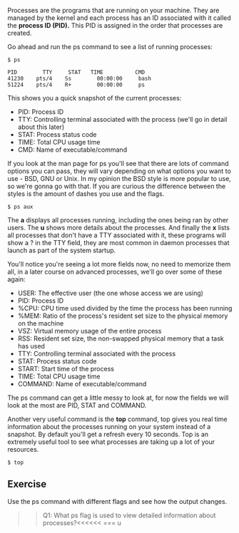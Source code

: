 Processes are the programs that are running on your machine. They are managed by the kernel and each process has an ID associated with it called the **process ID (PID).** This PID is assigned in the order that processes are created.

Go ahead and run the ps command to see a list of running processes:

```
$ ps

PID        TTY     STAT   TIME          CMD
41230    pts/4    Ss        00:00:00     bash
51224    pts/4    R+        00:00:00     ps

```

This shows you a quick snapshot of the current processes:

* PID: Process ID
* TTY: Controlling terminal associated with the process (we'll go in detail about this later)
* STAT: Process status code
* TIME: Total CPU usage time
* CMD: Name of executable/command

If you look at the man page for ps you'll see that there are lots of command options you can pass, they will vary depending on what options you want to use - BSD, GNU or Unix. In my opinion the BSD style is more popular to use, so we're gonna go with that. If you are curious the difference between the styles is the amount of dashes you use and the flags.

```
$ ps aux
```

The **a** displays all processes running, including the ones being ran by other users. The **u** shows more details about the processes. And finally the **x** lists all processes that don't have a TTY associated with it, these programs will show a ? in the TTY field, they are most common in daemon processes that launch as part of the system startup.

You'll notice you're seeing a lot more fields now, no need to memorize them all, in a later course on advanced processes, we'll go over some of these again:

* USER: The effective user (the one whose access we are using)
* PID: Process ID
* %CPU: CPU time used divided by the time the process has been running
* %MEM: Ratio of the process's resident set size to the physical memory on the machine
* VSZ: Virtual memory usage of the entire process
* RSS: Resident set size, the non-swapped physical memory that a task has used
* TTY: Controlling terminal associated with the process
* STAT: Process status code
* START: Start time of the process
* TIME: Total CPU usage time
* COMMAND: Name of executable/command

The ps command can get a little messy to look at, for now the fields we will look at the most are PID, STAT and COMMAND.

Another very useful command is the **top** command, top gives you real time information about the processes running on your system instead of a snapshot. By default you'll get a refresh every 10 seconds. Top is an extremely useful tool to see what processes are taking up a lot of your resources.

```
$ top
```

## Exercise

Use the ps command with different flags and see how the output changes.

>>Q1: What ps flag is used to view detailed information about processes?<<<<<<
=== u
